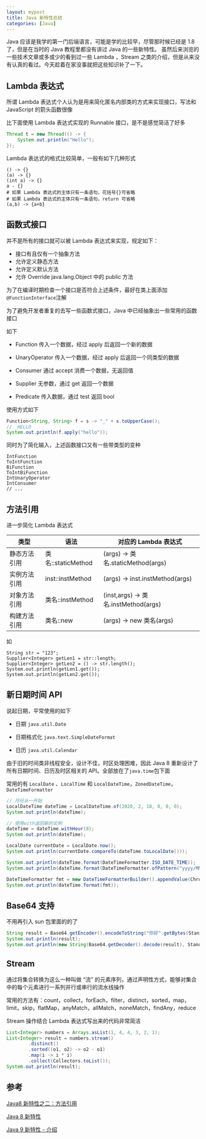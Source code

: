 ```yaml
---
layout: mypost
title: Java 新特性总结
categories: [Java]
---
```


Java 应该是我学的第一门后端语言，可能是学的比较早，尽管那时候已经是 1.8 了，但是在当时的 Java 教程里都没有讲过 Java 的一些新特性。
虽然后来浏览的一些技术文章或多或少的看到过一些 Lambda ，Stream 之类的介绍，但是从来没有认真的看过。今天趁着在家没事就把这些知识补了一下。

## Lambda 表达式

所谓 Lambda 表达式个人认为是用来简化匿名内部类的方式来实现接口，写法和 JavaScript 的箭头函数很像

比下面使用 Lambda 表达式实现的 Runnable 接口，是不是感觉简洁了好多

```java
Thread t = new Thread(() -> {
    System.out.println("Hello");
});
```

Lambda 表达式的格式比较简单，一般有如下几种形式

```
() -> {}
(a) -> {}
(int a) -> {}
a - {}
# 如果 Lambda 表达式的主体只有一条语句，花括号{}可省略
# 如果 Lambda 表达式的主体只有一条语句，return 可省略
(a,b) -> {a+b}
```

## 函数式接口

并不是所有的接口就可以被 Lambda 表达式来实现，规定如下：

- 接口有且仅有一个抽象方法
- 允许定义静态方法
- 允许定义默认方法
- 允许 Override java.lang.Object 中的 public 方法

为了在编译时期检查一个接口是否符合上述条件，最好在类上面添加`@FunctionInterface`注解

为了避免开发者重复的去写一些函数式接口，Java 中已经抽象出一些常用的函数接口

如下

- Function 传入一个数据，经过 apply 后返回一个新的数据

- UnaryOperator 传入一个数据，经过 apply 后返回一个同类型的数据

- Consumer 通过 accept 消费一个数据，无返回值

- Supplier 无参数，通过 get 返回一个数据

- Predicate 传入数据，通过 test 返回 bool

使用方式如下

```java
Function<String, String> f = s -> "_" + s.toUpperCase();
// _HELLO
System.out.println(f.apply("hello"));
```

同时为了简化输入，上述函数接口又有一些带类型的变种

```
IntFunction
ToIntFunction
BiFunction
ToIntBiFunction
IntUnaryOperator
IntConsumer
// ...
```

## 方法引用

进一步简化 Lambda 表达式

| 类型         | 语法               | 对应的 Lambda 表达式                 |
| ------------ | ------------------ | ------------------------------------ |
| 静态方法引用 | 类名::staticMethod | (args) -> 类名.staticMethod(args)    |
| 实例方法引用 | inst::instMethod   | (args) -> inst.instMethod(args)      |
| 对象方法引用 | 类名::instMethod   | (inst,args) -> 类名.instMethod(args) |
| 构建方法引用 | 类名::new          | (args) -> new 类名(args)             |

如

```
String str = "123";
Supplier<Integer> getLen1 = str::length;
Supplier<Integer> getLen2 = () -> str.length();
System.out.println(getLen1.get());
System.out.println(getLen2.get());
```

## 新日期时间 API

说起日期，平常使用的如下

- 日期 `java.util.Date`

- 日期格式化 `java.text.SimpleDateFormat`

- 日历 `java.util.Calendar`

由于旧的时间类非线程安全，设计不佳，时区处理困难，因此 Java 8 重新设计了所有日期时间、日历及时区相关的 API。全部放在了`java.time`包下面

常用的有 `LocalDate` 、`LocalTime` 和 `LocalDateTime`，`ZonedDateTime`，`DateTimeFormatter`

```java
// 月份从一开始
LocalDateTime dateTime = LocalDateTime.of(2020, 2, 18, 0, 0, 0);
System.out.println(dateTime);

// 使用with返回新的实例
dateTime = dateTime.withHour(8);
System.out.println(dateTime);

LocalDate currentDate = LocalDate.now();
System.out.println(currentDate.compareTo(dateTime.toLocalDate()));

System.out.println(dateTime.format(DateTimeFormatter.ISO_DATE_TIME));
System.out.println(dateTime.format(DateTimeFormatter.ofPattern("yyyy/MM/dd HH:mm:ss")));

DateTimeFormatter fmt = new DateTimeFormatterBuilder().appendValue(ChronoField.YEAR, 4).appendLiteral("/").toFormatter();
System.out.println(dateTime.format(fmt));
```

## Base64 支持

不用再引入 sun 包里面的的了

```java
String result = Base64.getEncoder().encodeToString("你好".getBytes(StandardCharsets.UTF_8));
System.out.println(result);
System.out.println(new String(Base64.getDecoder().decode(result), StandardCharsets.UTF_8));

```

## Stream

通过将集合转换为这么一种叫做 “流” 的元素序列，通过声明性方式，能够对集合中的每个元素进行一系列并行或串行的流水线操作

常用的方法有：count，collect，forEach，filter，distinct，sorted，map，limit，skip，flatMap，anyMatch，allMatch，noneMatch，findAny，reduce

Stream 操作结合 Lambda 表达式写出来的代码非常简洁

```java
List<Integer> numbers = Arrays.asList(1, 4, 4, 3, 2, 1);
List<Integer> result = numbers.stream()
        .distinct()
        .sorted((o1, o2) -> o2 - o1)
        .map(i -> i * i)
        .collect(Collectors.toList());
System.out.println(result);
```

## 参考

[Java8 新特性之二：方法引用](https://www.cnblogs.com/wuhenzhidu/p/10727065.html)

[Java 8 新特性](https://www.twle.cn/l/yufei/java/java-basic-java8-new-features.html)

[Java 9 新特性 - 介绍](https://www.twle.cn/c/yufei/java9/java9-basic-index.html)
